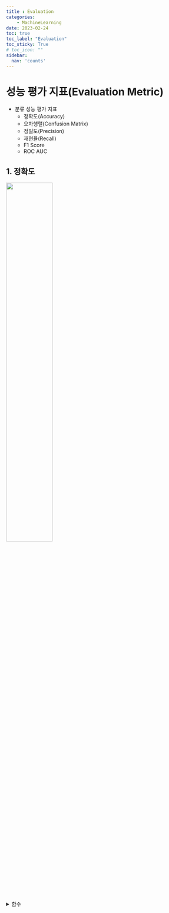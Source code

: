 ```yaml
---
title : Evaluation
categories:
    - MachineLearning
date: 2023-02-24
toc: true
toc_label: "Evaluation"
toc_sticky: True
# toc_icon: ""
sidebar:
  nav: 'counts'
---
```

# 성능 평가 지표(Evaluation Metric)

- 분류 성능 평가 지표
  - 정확도(Accuracy)
  - 오차행렬(Confusion Matrix)
  - 정밀도(Precision)
  - 재현율(Recall)
  - F1 Score
  - ROC AUC

## 1. 정확도

<img src="/assets/images/machinelearning/evaluation/evaluation_1.png" width = "50%">

<details>
    <summary> 함수 </summary>

```python
from sklearn import preprocessing

def fillna(df):
    df['Age'].fillna(df['Age'].mean(), inplace = True)
    df['Cabin'].fillna('N', inplace = True)
    df['Embarked'].fillna('N', inplace = True)
    df['Fare'].fillna(0, inplace = True)
    return df

def drop_features(df):
    df.drop(['PassengerId','Name','Ticket'], axis = 1, inplace = True)
    return df

def format_features(df):
    df['Cabin'] = df['Cabin'].str[:1]
    features = ['Cabin','Sex','Embarked']
    for feature in features:
        le = preprocessing.LabelEncoder()
        le = le.fit(df[feature])
        df[feature] = le.transform(df[feature])
    return df

def transform_features(df):
    df = fillna(df)
    df = drop_features(df)
    df = format_features(df)
    return df
```

</details>

  